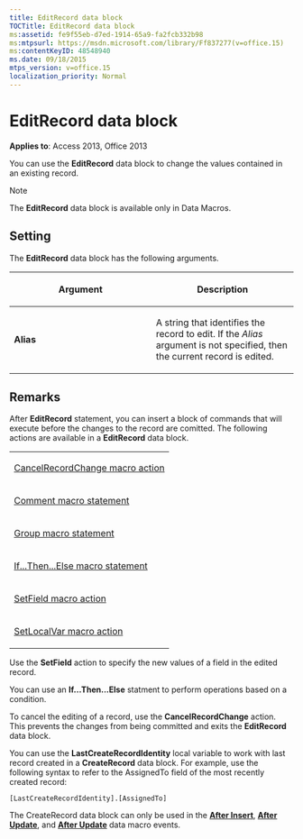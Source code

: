 ```yaml
---
title: EditRecord data block
TOCTitle: EditRecord data block
ms:assetid: fe9f55eb-d7ed-1914-65a9-fa2fcb332b98
ms:mtpsurl: https://msdn.microsoft.com/library/Ff837277(v=office.15)
ms:contentKeyID: 48548940
ms.date: 09/18/2015
mtps_version: v=office.15
localization_priority: Normal
---
```


# EditRecord data block

**Applies to**: Access 2013, Office 2013

You can use the **EditRecord** data block to change the values contained in an existing record.

> [!NOTE]
> The **EditRecord** data block is available only in Data Macros.


## Setting

The **EditRecord** data block has the following arguments.

<table>
<colgroup>
<col style="width: 50%" />
<col style="width: 50%" />
</colgroup>
<thead>
<tr class="header">
<th><p>Argument</p></th>
<th><p>Description</p></th>
</tr>
</thead>
<tbody>
<tr class="odd">
<td><p><strong>Alias</strong></p></td>
<td><p>A string that identifies the record to edit. If the <em>Alias</em> argument is not specified, then the current record is edited.</p></td>
</tr>
</tbody>
</table>

## Remarks

After **EditRecord** statement, you can insert a block of commands that will execute before the changes to the record are comitted. The following actions are available in a **EditRecord** data block.

<table>
<colgroup>
<col style="width: 100%" />
</colgroup>
<tbody>
<tr class="odd">
<td><p><a href="cancelrecordchange-macro-action.md">CancelRecordChange macro action</a></p></td>
</tr>
<tr class="even">
<td><p><a href="comment-macro-statement.md">Comment macro statement</a></p></td>
</tr>
<tr class="odd">
<td><p><a href="group-macro-statement.md">Group macro statement</a></p></td>
</tr>
<tr class="even">
<td><p><a href="if-then-else-macro-block.md">If...Then...Else macro statement</a></p></td>
</tr>
<tr class="odd">
<td><p><a href="setfield-macro-action.md">SetField macro action</a></p></td>
</tr>
<tr class="even">
<td><p><a href="setlocalvar-macro-action.md">SetLocalVar macro action</a></p></td>
</tr>
</tbody>
</table>

Use the **SetField** action to specify the new values of a field in the edited record.

You can use an **If...Then...Else** statment to perform operations based on a condition.

To cancel the editing of a record, use the **CancelRecordChange** action. This prevents the changes from being committed and exits the **EditRecord** data block.

You can use the **LastCreateRecordIdentity** local variable to work with last record created in a **CreateRecord** data block. For example, use the following syntax to refer to the AssignedTo field of the most recently created record:

`[LastCreateRecordIdentity].[AssignedTo]`

The CreateRecord data block can only be used in the **[After Insert](after-insert-macro-event.md)**, **[After Update](after-update-macro-event.md)**, and **[After Update](after-update-macro-event.md)** data macro events.

